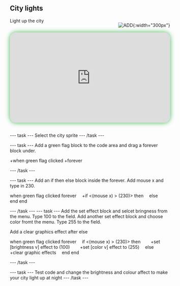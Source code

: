 ## City lights


<div style="display: flex; flex-wrap: wrap">
<div style="flex-basis: 200px; flex-grow: 1; margin-right: 15px;">
Light up the city
</div>
<div>

![ADD](images/ADD.png){:width="300px"}

</div>
</div>

<html>
<div style="position: relative; width: 100%; aspect-ratio: 16 / 9; border-radius: 20px; box-shadow: 0 0 15px #3fb654; overflow: hidden;">
<iframe style="position: absolute; top: 0; left: 0; right: 0; width: 100%; height: 100%; border: none;" src="https://www.youtube.com/embed/wZU1QGnKG8c?rel=0&cc_load_policy=1" allowfullscreen allow="accelerometer; autoplay; clipboard-write; encrypted-media; gyroscope; picture-in-picture; web-share">
</iframe>
</div><br>
</html>

--- task ---
Select the city sprite
--- /task ---

--- task ---
Add a green flag block to the code area and drag a forever block under. 

+when green flag clicked
 +forever

--- /task ---

--- task ---
Add an if then else block inside the forever. Add mouse x and type in 230. 

when green flag clicked
 forever
  +if <(mouse x) > (230)> then
  else
  end
end

--- /task ---
--- task ---
Add the set effect block and selcet bringness from the menu. Type 100 to the field. Add another set effect block and choose color fromt the menu. Type 255 to the field.

Add a clear graphics effect after else

when green flag clicked
 forever
  if <(mouse x) > (230)> then
   +set [brightness v] effect to (100)
   +set [color v] effect to (255)
  else
   +clear graphic effects
  end
end

--- /task ---

--- task ---
Test code and change the brightness and colour affect to make your city light up at night
--- /task ---


